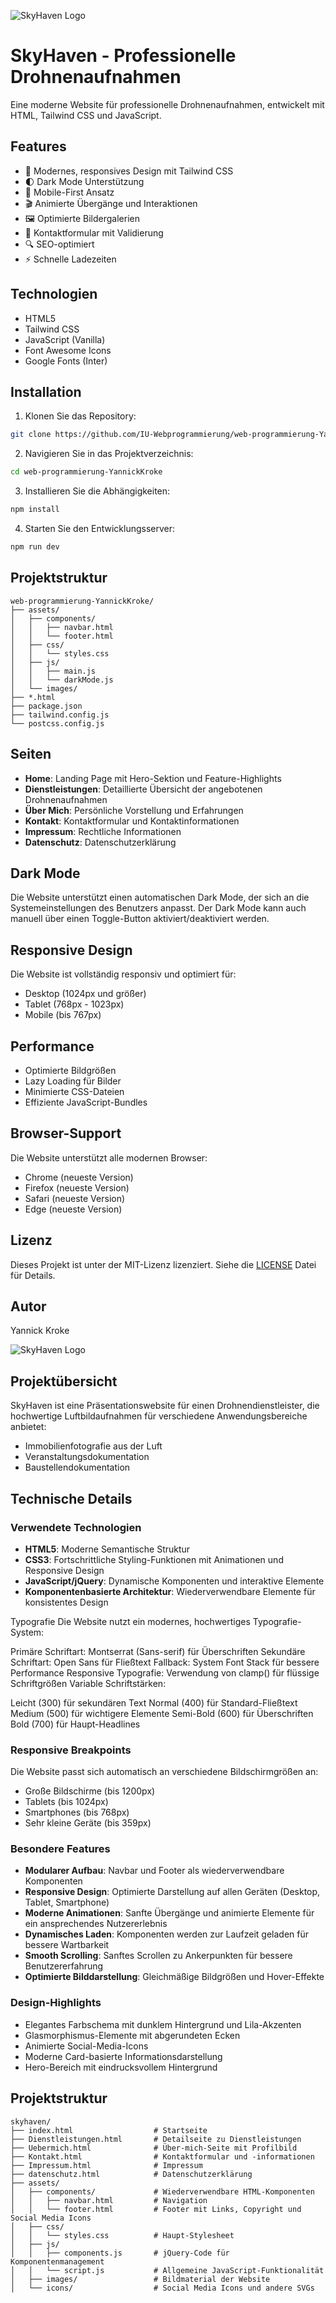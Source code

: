 ![SkyHaven Logo](assets/images/logo.png)
# SkyHaven - Professionelle Drohnenaufnahmen

Eine moderne Website für professionelle Drohnenaufnahmen, entwickelt mit HTML, Tailwind CSS und JavaScript.

## Features

- 🎨 Modernes, responsives Design mit Tailwind CSS
- 🌓 Dark Mode Unterstützung
- 📱 Mobile-First Ansatz
- 🎬 Animierte Übergänge und Interaktionen
- 🖼️ Optimierte Bildergalerien
- 📝 Kontaktformular mit Validierung
- 🔍 SEO-optimiert
- ⚡ Schnelle Ladezeiten

## Technologien

- HTML5
- Tailwind CSS
- JavaScript (Vanilla)
- Font Awesome Icons
- Google Fonts (Inter)

## Installation

1. Klonen Sie das Repository:
```bash
git clone https://github.com/IU-Webprogrammierung/web-programmierung-YannickKroke.git
```

2. Navigieren Sie in das Projektverzeichnis:
```bash
cd web-programmierung-YannickKroke
```

3. Installieren Sie die Abhängigkeiten:
```bash
npm install
```

4. Starten Sie den Entwicklungsserver:
```bash
npm run dev
```

## Projektstruktur

```
web-programmierung-YannickKroke/
├── assets/
│   ├── components/
│   │   ├── navbar.html
│   │   └── footer.html
│   ├── css/
│   │   └── styles.css
│   ├── js/
│   │   ├── main.js
│   │   └── darkMode.js
│   └── images/
├── *.html
├── package.json
├── tailwind.config.js
└── postcss.config.js
```

## Seiten

- **Home**: Landing Page mit Hero-Sektion und Feature-Highlights
- **Dienstleistungen**: Detaillierte Übersicht der angebotenen Drohnenaufnahmen
- **Über Mich**: Persönliche Vorstellung und Erfahrungen
- **Kontakt**: Kontaktformular und Kontaktinformationen
- **Impressum**: Rechtliche Informationen
- **Datenschutz**: Datenschutzerklärung

## Dark Mode

Die Website unterstützt einen automatischen Dark Mode, der sich an die Systemeinstellungen des Benutzers anpasst. Der Dark Mode kann auch manuell über einen Toggle-Button aktiviert/deaktiviert werden.

## Responsive Design

Die Website ist vollständig responsiv und optimiert für:
- Desktop (1024px und größer)
- Tablet (768px - 1023px)
- Mobile (bis 767px)

## Performance

- Optimierte Bildgrößen
- Lazy Loading für Bilder
- Minimierte CSS-Dateien
- Effiziente JavaScript-Bundles

## Browser-Support

Die Website unterstützt alle modernen Browser:
- Chrome (neueste Version)
- Firefox (neueste Version)
- Safari (neueste Version)
- Edge (neueste Version)

## Lizenz

Dieses Projekt ist unter der MIT-Lizenz lizenziert. Siehe die [LICENSE](LICENSE) Datei für Details.

## Autor

Yannick Kroke

![SkyHaven Logo](assets/images/logo.png)

## Projektübersicht

SkyHaven ist eine Präsentationswebsite für einen Drohnendienstleister, die hochwertige Luftbildaufnahmen für verschiedene Anwendungsbereiche anbietet:
- Immobilienfotografie aus der Luft
- Veranstaltungsdokumentation
- Baustellendokumentation

## Technische Details

### Verwendete Technologien
- **HTML5**: Moderne Semantische Struktur
- **CSS3**: Fortschrittliche Styling-Funktionen mit Animationen und Responsive Design
- **JavaScript/jQuery**: Dynamische Komponenten und interaktive Elemente
- **Komponentenbasierte Architektur**: Wiederverwendbare Elemente für konsistentes Design

Typografie
Die Website nutzt ein modernes, hochwertiges Typografie-System:

Primäre Schriftart: Montserrat (Sans-serif) für Überschriften
Sekundäre Schriftart: Open Sans für Fließtext
Fallback: System Font Stack für bessere Performance
Responsive Typografie: Verwendung von clamp() für flüssige Schriftgrößen
Variable Schriftstärken:

Leicht (300) für sekundären Text
Normal (400) für Standard-Fließtext
Medium (500) für wichtigere Elemente
Semi-Bold (600) für Überschriften
Bold (700) für Haupt-Headlines

### Responsive Breakpoints
Die Website passt sich automatisch an verschiedene Bildschirmgrößen an:
-	Große Bildschirme (bis 1200px) 
-	Tablets (bis 1024px) 
-	Smartphones (bis 768px) 
-	Sehr kleine Geräte (bis 359px)

### Besondere Features
- **Modularer Aufbau**: Navbar und Footer als wiederverwendbare Komponenten
- **Responsive Design**: Optimierte Darstellung auf allen Geräten (Desktop, Tablet, Smartphone)
- **Moderne Animationen**: Sanfte Übergänge und animierte Elemente für ein ansprechendes Nutzererlebnis
- **Dynamisches Laden**: Komponenten werden zur Laufzeit geladen für bessere Wartbarkeit
- **Smooth Scrolling**: Sanftes Scrollen zu Ankerpunkten für bessere Benutzererfahrung
- **Optimierte Bilddarstellung**: Gleichmäßige Bildgrößen und Hover-Effekte

### Design-Highlights
- Elegantes Farbschema mit dunklem Hintergrund und Lila-Akzenten
- Glasmorphismus-Elemente mit abgerundeten Ecken
- Animierte Social-Media-Icons
- Moderne Card-basierte Informationsdarstellung
- Hero-Bereich mit eindrucksvollem Hintergrund

## Projektstruktur
```
skyhaven/
├── index.html                  # Startseite
├── Dienstleistungen.html       # Detailseite zu Dienstleistungen
├── Uebermich.html              # Über-mich-Seite mit Profilbild
├── Kontakt.html                # Kontaktformular und -informationen
├── Impressum.html              # Impressum
├── datenschutz.html            # Datenschutzerklärung
├── assets/
│   ├── components/             # Wiederverwendbare HTML-Komponenten
│   │   ├── navbar.html         # Navigation 
│   │   └── footer.html         # Footer mit Links, Copyright und Social Media Icons
│   ├── css/
│   │   └── styles.css          # Haupt-Stylesheet
│   ├── js/
│   │   ├── components.js       # jQuery-Code für Komponentenmanagement
│   │   └── script.js           # Allgemeine JavaScript-Funktionalität
│   ├── images/                 # Bildmaterial der Website
│   └── icons/                  # Social Media Icons und andere SVGs
```



